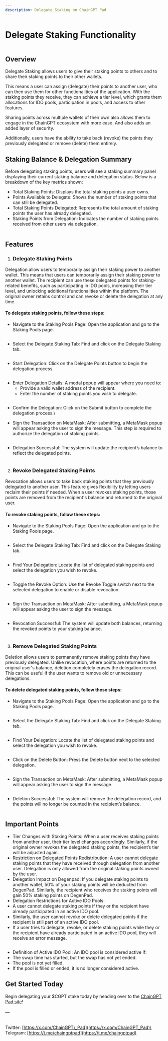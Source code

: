 ```yaml
---
description: Delegate Staking on ChainGPT Pad
---
```


# Delegate Staking Functionality

<figure><img src="../../.gitbook/assets/02.CGPT Pad Announcements (1) (1).jpg" alt=""><figcaption></figcaption></figure>

## Overview

Delegate Staking allows users to give their staking points to others and to share their staking points to their other wallets.&#x20;

This means a user can assign (delegate) their points to another user, who can then use them for other functionalities of the application. With the staking points they receive, they can achieve a tier level, which grants them allocations for IDO pools, participation in pools, and access to other features.&#x20;

Sharing points across multiple wallets of their own also allows them to engage in the ChainGPT ecosystem with more ease. And also adds an added layer of security.

Additionally, users have the ability to take back (revoke) the points they previously delegated or remove (delete) them entirely.

## Staking Balance & Delegation Summary

Before delegating staking points, users will see a staking summary panel displaying their current staking balance and delegation status. Below is a breakdown of the key metrics shown:

* Total Staking Points: Displays the total staking points a user owns.
* Points Available to Delegate: Shows the number of staking points that can still be delegated.
* Total Staking Points Delegated: Represents the total amount of staking points the user has already delegated.
* Staking Points from Delegation: Indicates the number of staking points received from other users via delegation.

<figure><img src="https://lh7-rt.googleusercontent.com/docsz/AD_4nXesJ5ztgBGOLKZpQJ7WufX5yBWNtk1y10XCeeK-WkBBulzebgRS7z8pG-wgL6aFKQvh3P0bQx_YIQRo04tYaIpstmkif6_zlDSkWisO3MB_5VhXnSjNODXTyi5-o5_XP6M-S5hdJQ?key=EnS-6xtZMtwe-L-yEeVDWuZl" alt=""><figcaption></figcaption></figure>

## Features

1. ### Delegate Staking Points

Delegation allow users to temporarily assign their staking power to another wallet. This means that users can temporarily assign their staking power to another wallet. The recipient can use these delegated points for staking-related benefits, such as participating in IDO pools, increasing their tier level, and unlocking additional functionalities within the platform. The original owner retains control and can revoke or delete the delegation at any time.

#### To delegate staking points, follow these steps:

* Navigate to the Staking Pools Page: Open the application and go to the Staking Pools page.

<figure><img src="https://lh7-rt.googleusercontent.com/docsz/AD_4nXc0WnO9a6Mw0JYorJ8EQkqRxWe0OSzoJctDPBdzl5hitqgq7XdhCt71XZGfr___XEgJSH-PzLDS8HUVV9rsrfo77J3uJXjNBdUGRT1bPSACrn6YVWdXVWgV18oRZyKDAtSjFl2ONA?key=EnS-6xtZMtwe-L-yEeVDWuZl" alt=""><figcaption></figcaption></figure>

* Select the Delegate Staking Tab: Find and click on the Delegate Staking tab.

<figure><img src="../../.gitbook/assets/image (39).png" alt=""><figcaption></figcaption></figure>

* Start Delegation: Click on the Delegate Points button to begin the delegation process.

<figure><img src="https://lh7-rt.googleusercontent.com/docsz/AD_4nXfU4aJeWaT2y1jbggwlNfKi1CwRfohxuWpiD8q-3dZ2WgXLByzkftSbbfn3YircedUlc1WYTY6NI-VHRRPkXt2KxK20YvVsOKtFS7j7Ckvf-nHVBZRQpKE_Cf3_PmZjTltM6N9sZg?key=EnS-6xtZMtwe-L-yEeVDWuZl" alt=""><figcaption></figcaption></figure>

* Enter Delegation Details: A modal popup will appear where you need to:
  * Provide a valid wallet address of the recipient.
  * Enter the number of staking points you wish to delegate.

<figure><img src="https://lh7-rt.googleusercontent.com/docsz/AD_4nXdOGyusbRZR6-_Rk9-w2HauZFqaI3VQoCune98T19ysKEd3g2CBdZMAVGTfGauiy9XakJMu48tPrsC38pUmFwZHGQWj4sKKydtJVTCmIHlwOetOB5mijLfFbkWwvXLmkot2f0ll?key=EnS-6xtZMtwe-L-yEeVDWuZl" alt=""><figcaption></figcaption></figure>

* Confirm the Delegation: Click on the Submit button to complete the delegation process.\

* Sign the Transaction on MetaMask: After submitting, a MetaMask popup will appear asking the user to sign the message. This step is required to authorize the delegation of staking points.

<figure><img src="https://lh7-rt.googleusercontent.com/docsz/AD_4nXfojUCWPyZZUXpZB7aOpkxF1_sdu-lPxhrcMVkKbPJkEqw4LhW86UKe0YPEokC9yXCYWiWEbDj0chr2weBi-ulrSes1M63xVjo3GT1e8Wjplvf7Kjvgi8d7AqgqBvMuyzdeyGpoXg?key=EnS-6xtZMtwe-L-yEeVDWuZl" alt=""><figcaption></figcaption></figure>

* Delegation Successful: The system will update the recipient’s balance to reflect the delegated points.

<figure><img src="https://lh7-rt.googleusercontent.com/docsz/AD_4nXdVMRkDqrZd7hG7KNxTs_bD1SGPeohS1ku_sdGAjO8nFN8EzKPQa7cmcmtufY7hM5CSESt6Gy6jqtjpQK4Ot2Lq6sv4q-Ume5MfZNbit2eXs5j95i5xAN5ec1s5-C3w_apv1GGu?key=EnS-6xtZMtwe-L-yEeVDWuZl" alt=""><figcaption></figcaption></figure>

2. ### Revoke Delegated Staking Points

Revocation allows users to take back staking points that they previously delegated to another user. This feature gives flexibility by letting users reclaim their points if needed. When a user revokes staking points, those points are removed from the recipient's balance and returned to the original user.

#### To revoke staking points, follow these steps:

* Navigate to the Staking Pools Page: Open the application and go to the Staking Pools page.

<figure><img src="https://lh7-rt.googleusercontent.com/docsz/AD_4nXc0WnO9a6Mw0JYorJ8EQkqRxWe0OSzoJctDPBdzl5hitqgq7XdhCt71XZGfr___XEgJSH-PzLDS8HUVV9rsrfo77J3uJXjNBdUGRT1bPSACrn6YVWdXVWgV18oRZyKDAtSjFl2ONA?key=EnS-6xtZMtwe-L-yEeVDWuZl" alt=""><figcaption></figcaption></figure>

* Select the Delegate Staking Tab: Find and click on the Delegate Staking tab.

<figure><img src="https://lh7-rt.googleusercontent.com/docsz/AD_4nXf3sVdrD2cXVwG0-D_X9zpMKNbkt5JNm7xI621c3_GsQbcG35VoCiTOopx2EkS8POdk-ZJjmAWETdwGeGkQDT63iRc62Ui2jTYHG6SlAk_vPa8pik2cRXGou5bdpK06uZWwwFuybQ?key=EnS-6xtZMtwe-L-yEeVDWuZl" alt=""><figcaption></figcaption></figure>

* Find Your Delegation: Locate the list of delegated staking points and select the delegation you wish to revoke.

<figure><img src="https://lh7-rt.googleusercontent.com/docsz/AD_4nXfHQuOwE2Hvu7cF5ngW7XQnYJwmYiGMspoxdF19q_7EhKRt-918TxjVIqUvUx-4V3iYl5aTrkf5eEN9YFIolVnlke6vo7AReJGZJRkKqB5j4TBN1gHyzDUidvxfRD1lhc-u8mv3HA?key=EnS-6xtZMtwe-L-yEeVDWuZl" alt=""><figcaption></figcaption></figure>

* Toggle the Revoke Option: Use the Revoke Toggle switch next to the selected delegation to enable or disable revocation.

<figure><img src="https://lh7-rt.googleusercontent.com/docsz/AD_4nXdikFq56LeSXNrDZiuhonlueKp1Cg_k-9Ge2kiQbWACZAFo4lKwLZHlkhNVGdo5HtI5P_IDwsi9Di78r6ojkOUAZjVyf1Agu0sshsyvGb-3pDEWhs2lidbv_KKiPrO-29FJqUMz?key=EnS-6xtZMtwe-L-yEeVDWuZl" alt=""><figcaption></figcaption></figure>

* Sign the Transaction on MetaMask: After submitting, a MetaMask popup will appear asking the user to sign the message.

<figure><img src="https://lh7-rt.googleusercontent.com/docsz/AD_4nXe2ShQ8ccclVq_C0mqc6y3_sgJozS14vLrOtdnHNyaFd5zBrwui7TZk4Th6NofL6IjWpM0MBsXj00WFSYQKfMMiIhha_J6PplAhdIltpmZuZh1UUox4TqyO1l4xDqnSGMeqDfPeSw?key=EnS-6xtZMtwe-L-yEeVDWuZl" alt=""><figcaption></figcaption></figure>

* Revocation Successful: The system will update both balances, returning the revoked points to your staking balance.

<figure><img src="https://lh7-rt.googleusercontent.com/docsz/AD_4nXdK4scSDQtsDibfxVu1QiT6SPfft6KkXghjdKODQFvBefWMGJXgvMhuvqKCmJEeGF9QKp1WyS0y_ndUQEz02x9ywj1sm2eom2AMh2Xz7nz81o6qi44X7xrv_Mhs9qp2jcXZ2qQheA?key=EnS-6xtZMtwe-L-yEeVDWuZl" alt=""><figcaption></figcaption></figure>

3. ### Remove Delegated Staking Points

Deletion allows users to permanently remove staking points they have previously delegated. Unlike revocation, where points are returned to the original user's balance, deletion completely erases the delegation record. This can be useful if the user wants to remove old or unnecessary delegations.

#### To delete delegated staking points, follow these steps:

* Navigate to the Staking Pools Page: Open the application and go to the Staking Pools page.

<figure><img src="https://lh7-rt.googleusercontent.com/docsz/AD_4nXc0WnO9a6Mw0JYorJ8EQkqRxWe0OSzoJctDPBdzl5hitqgq7XdhCt71XZGfr___XEgJSH-PzLDS8HUVV9rsrfo77J3uJXjNBdUGRT1bPSACrn6YVWdXVWgV18oRZyKDAtSjFl2ONA?key=EnS-6xtZMtwe-L-yEeVDWuZl" alt=""><figcaption></figcaption></figure>

* Select the Delegate Staking Tab: Find and click on the Delegate Staking tab.

<figure><img src="https://lh7-rt.googleusercontent.com/docsz/AD_4nXf3sVdrD2cXVwG0-D_X9zpMKNbkt5JNm7xI621c3_GsQbcG35VoCiTOopx2EkS8POdk-ZJjmAWETdwGeGkQDT63iRc62Ui2jTYHG6SlAk_vPa8pik2cRXGou5bdpK06uZWwwFuybQ?key=EnS-6xtZMtwe-L-yEeVDWuZl" alt=""><figcaption></figcaption></figure>

* Find Your Delegation: Locate the list of delegated staking points and select the delegation you wish to revoke.

<figure><img src="https://lh7-rt.googleusercontent.com/docsz/AD_4nXfHQuOwE2Hvu7cF5ngW7XQnYJwmYiGMspoxdF19q_7EhKRt-918TxjVIqUvUx-4V3iYl5aTrkf5eEN9YFIolVnlke6vo7AReJGZJRkKqB5j4TBN1gHyzDUidvxfRD1lhc-u8mv3HA?key=EnS-6xtZMtwe-L-yEeVDWuZl" alt=""><figcaption></figcaption></figure>

* Click on the Delete Button: Press the Delete button next to the selected delegation.

<figure><img src="https://lh7-rt.googleusercontent.com/docsz/AD_4nXe5ISLSXJVvkcUfBOqdl-H2awiEC30-823dv2vgR9ygUnXA5B96mS1xP-2IqlmHGZBuJLPa5u8X9My1k75gx38wzUdluv02tMj_7TWxkgJpxPVM3UGhCK6BqGcATZXYvUlthjVu?key=EnS-6xtZMtwe-L-yEeVDWuZl" alt=""><figcaption></figcaption></figure>

* Sign the Transaction on MetaMask: After submitting, a MetaMask popup will appear asking the user to sign the message.

<figure><img src="https://lh7-rt.googleusercontent.com/docsz/AD_4nXe2ShQ8ccclVq_C0mqc6y3_sgJozS14vLrOtdnHNyaFd5zBrwui7TZk4Th6NofL6IjWpM0MBsXj00WFSYQKfMMiIhha_J6PplAhdIltpmZuZh1UUox4TqyO1l4xDqnSGMeqDfPeSw?key=EnS-6xtZMtwe-L-yEeVDWuZl" alt=""><figcaption></figcaption></figure>

* Deletion Successful: The system will remove the delegation record, and the points will no longer be counted in the recipient’s balance.

<figure><img src="https://lh7-rt.googleusercontent.com/docsz/AD_4nXeWnM_yTGwQwE2hdh0Pp8FVZb-IhJDrUHkZGKLa8fOK1p5KcoHHzE2-Bhu17d4dvTTM6wNsW3NiBEjT5rAKZA6y0lwNJEcQHGP7E_x73HliVtMrjdoRkJLjG-ep1RaZiTDwVvxWow?key=EnS-6xtZMtwe-L-yEeVDWuZl" alt=""><figcaption></figcaption></figure>

## Important Points

* Tier Changes with Staking Points: When a user receives staking points from another user, their tier level changes accordingly. Similarly, if the original owner revokes the delegated staking points, the recipient’s tier will be adjusted again.
* Restriction on Delegated Points Redistribution: A user cannot delegate staking points that they have received through delegation from another user. Delegation is only allowed from the original staking points owned by the user.
* Delegation Impact on Degenpad: If you delegate staking points to another wallet, 50% of your staking points will be deducted from DegenPad. Similarly, the recipient who receives the staking points will gain 50% staking points on DegenPad.
* Delegation Restrictions for Active IDO Pools:
* A user cannot delegate staking points if they or the recipient have already participated in an active IDO pool.
* Similarly, the user cannot revoke or delete delegated points if the recipient is still part of an active IDO pool.
* If a user tries to delegate, revoke, or delete staking points while they or the recipient have already participated in an active IDO pool, they will receive an error message.

<figure><img src="https://lh7-rt.googleusercontent.com/docsz/AD_4nXcsTvHKwsRUZZIG0MBnsjiXLpRzBFqsH5M5oVM9qdmCoxYFZcFx9XRCyCU5TYVB84l7FAqNQCJrt-p4r5BegZQCx7_TMvAxpVndNnmV0NNkFMQ1ISyAYpyUOHXdjksUqSBk-Bnz?key=EnS-6xtZMtwe-L-yEeVDWuZl" alt=""><figcaption></figcaption></figure>

* Definition of Active IDO Pool: An IDO pool is considered active if:
* The swap time has started, but the swap has not yet ended.
* The pool is not yet filled.
* If the pool is filled or ended, it is no longer considered active.

## Get Started Today

Begin delegating your $CGPT stake today by heading over to the [ChainGPT Pad site](https://t.co/X85z84M7t5)!\
\
—&#x20;

\
Twitter: [https://x.com/ChainGPT\_Pad](https://x.com/ChainGPT_Pad)\
Telegram: [https://t.me/chaingptpad](https://t.me/chaingptpad)
